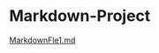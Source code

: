 # Markdown-Project

[MarkdownFle1.md](https://github.com/bwwh6g/Markdown-Project/blob/master/MarkdownFile1.md)
